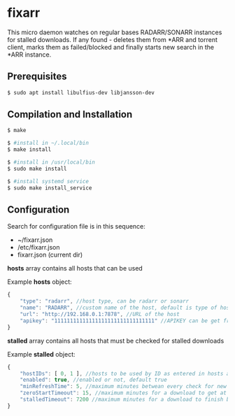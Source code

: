 
# fixarr

This micro daemon watches on regular bases RADARR/SONARR instances for stalled downloads.
If any found - deletes them from *ARR and torrent client, marks them as failed/blocked and finally starts new search in the *ARR instance.

## Prerequisites

```bash
$ sudo apt install libulfius-dev libjansson-dev
```

## Compilation and Installation

```bash
$ make

$ #install in ~/.local/bin
$ make install

$ #install in /usr/local/bin
$ sudo make install

$ #install systemd service
$ sudo make install_service
```

## Configuration

Search for configuration file is in this sequence:
- ~/fixarr.json
- /etc/fixarr.json
- fixarr.json (current dir)

**hosts** array contains all hosts that can be used

Example **hosts** object:
```javascript
{
	"type": "radarr", //host type, can be radarr or sonarr
	"name": "RADARR", //custom name of the host, default is type of host
	"url": "http://192.168.0.1:7878", //URL of the host
	"apikey": "11111111111111111111111111111111" //APIKEY can be get from http://192.168.0.1:7878/settings/general -> API Key
}
```
**stalled** array contains all hosts that must be checked for stalled downloads

Example **stalled** object:
```javascript
{
	"hostIDs": [ 0, 1 ], //hosts to be used by ID as entered in hosts array
	"enabled": true, //enabled or not, default true
	"minRefreshTime": 5, //maximum minutes betwean every check for new stalled downloads; minimum 1 min
	"zeroStartTimeout": 15, //maximum minutes for a download to get at least 1 byte before considered as stalled; 0 - disabled
	"stalledTimeout": 7200 //maximum minutes for a download to finish before considered as stalled; 0 - disabled
}
```
